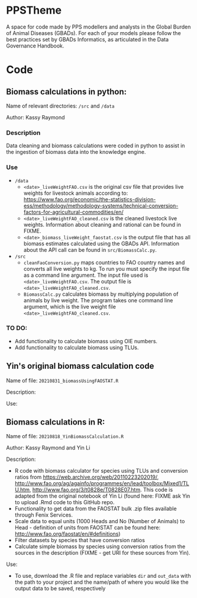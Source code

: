 # PPSTheme

A space for code made by PPS modellers and analysts in the Global Burden of Animal Diseases (GBADs). For each of your models please follow the best practices set by GBADs Informatics, as articulated in the Data Governance Handbook.

# Code

## Biomass calculations in python: 

Name of relevant directories: `/src` and `/data`

Author: Kassy Raymond

### Description
Data cleaning and biomass calculations were coded in python to assist in the ingestion of biomass data into the knowledge engine. 

### Use
* `/data`
	* `<date>_liveWeightFAO.csv` is the original csv file that provides live weights for livestock animals according to: https://www.fao.org/economic/the-statistics-division-ess/methodology/methodology-systems/technical-conversion-factors-for-agricultural-commodities/en/
	* `<date>_liveWeightFAO_cleaned.csv` is the cleaned livestock live weights. Information about cleaning and rational can be found in FIXME.
	* `<date>_biomass_liveWeight_faostat.csv` is the output file that has all biomass estimates calculated using the GBADs API. Information about the API call can be found in `src/BiomassCalc.py`.
* `/src`
	* `cleanFaoConversion.py` maps countries to FAO country names and converts all live weights to kg. To run you must specify the input file as a command line argument. The input file used is `<date>_liveWeightFAO.csv`. The output file is `<date>_liveWeightFAO_cleaned.csv`.
	* `BiomassCalc.py` calculates biomass by multiplying population of animals by live weight. The program takes one command line argument, which is the live weight file `<date>_liveWeightFAO_cleaned.csv`. 

### TO DO: 
* Add functionality to calculate biomass using OIE numbers.
* Add functionality to calculate biomass using TLUs. 

## Yin's original biomass calculation code

Name of file: `20210831_biomassUsingFAOSTAT.R`

Description: 

Use: 

## Biomass calculations in R: 

Name of file: `20210818_YinBiomassCalculation.R`

Author: Kassy Raymond and Yin Li

Description: 
- R code with biomass calculator for species using TLUs and conversion ratios from https://web.archive.org/web/20110223202019/, http://www.fao.org/ag/againfo/programmes/en/lead/toolbox/Mixed1/TLU.htm, http://www.fao.org/3/t0828e/T0828E07.htm. This code is adapted from the original notebook of Yin Li (found here: FIXME ask Yin to upload .Rmd code to this GitHub repo. 
- Functionality to get data from the FAOSTAT bulk .zip files available through Fenix Services. 
- Scale data to equal units (1000 Heads and No (Number of Animals) to Head - definition of units from FAOSTAT can be found here: http://www.fao.org/faostat/en/#definitions) 
- Filter datasets by species that have conversion ratios
- Calculate simple biomass by species using conversion ratios from the sources in the description (FIXME - get URI for these sources from Yin). 

Use: 
- To use, download the .R file and replace variables `dir` and `out_data` with the path to your project and the name/path of where you would like the output data to be saved, respectively
